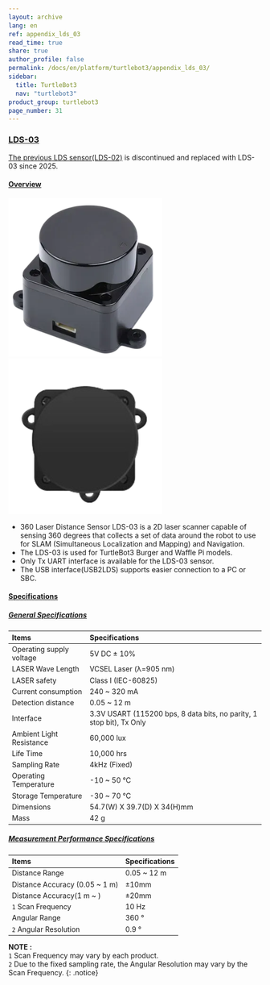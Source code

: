 ```yaml
---
layout: archive
lang: en
ref: appendix_lds_03
read_time: true
share: true
author_profile: false
permalink: /docs/en/platform/turtlebot3/appendix_lds_03/
sidebar:
  title: TurtleBot3
  nav: "turtlebot3"
product_group: turtlebot3
page_number: 31
---
```


<style>body {counter-reset: h1 13 !important;}</style>
<div style="counter-reset: h2 1"></div>
<div style="counter-reset: h3 3"></div>

<!--[dummy Header 1]>
  <h1 id="dummy">More Info</h1>
  <h2 id="dummy">Appendixes: LDS-03</h2>
  <p class=dummy_content>360 Laser Distance Sensor v3</p>
<![end dummy Header 1]-->

### [LDS-03](#lds-03)

[The previous LDS sensor(LDS-02)](/docs/en/platform/turtlebot3/appendix_lds_02/) is discontinued and replaced with LDS-03 since 2025.

#### [Overview](#overview)

![](/assets/images/platform/turtlebot3/appendix_lds/lds_coind4_small.png)
![](/assets/images/platform/turtlebot3/appendix_lds/lds_coind4_top_small.png)

- 360 Laser Distance Sensor LDS-03 is a 2D laser scanner capable of sensing 360 degrees that collects a set of data around the robot to use for SLAM (Simultaneous Localization and Mapping) and Navigation.
- The LDS-03 is used for TurtleBot3 Burger and Waffle Pi models.
- Only Tx UART interface is available for the LDS-03 sensor.
- The USB interface(USB2LDS) supports easier connection to a PC or SBC.

#### [Specifications](#specifications)

##### [General Specifications](#general-specifications)

| Items                    | Specifications                                                       |
|:-------------------------|:---------------------------------------------------------------------|
| Operating supply voltage | 5V DC ± 10%                                                          |
| LASER Wave Length       | VCSEL Laser (λ=905 nm)                                               |
| LASER safety             | Class I (IEC-60825)                                                  |
| Current consumption      | 240 ~ 320 mA                                                         |
| Detection distance       | 0.05 ~ 12 m                                                          |
| Interface                | 3.3V USART (115200 bps, 8 data bits, no parity, 1 stop bit), Tx Only |
| Ambient Light Resistance | 60,000 lux                                                           |
| Life Time                | 10,000 hrs                                                           |
| Sampling Rate            | 4kHz (Fixed)                                                         |
| Operating Temperature    | -10 ~ 50 &deg;C                                                      |
| Storage Temperature      | -30 ~ 70 &deg;C                                                      |
| Dimensions               | 54.7(W) X 39.7(D) X 34(H)mm                                          |
| Mass                     | 42 g                                                                 |

##### [Measurement Performance Specifications](#measurement-performance-specifications)

| Items                                | Specifications |
|:-------------------------------------|:---------------|
| Distance Range                       | 0.05 ~ 12 m    |
| Distance Accuracy (0.05 ~ 1 m)       | ±10mm          |
| Distance Accuracy(1 m ~ )            | ±20mm          |
| `1` Scan Frequency                   | 10 Hz          |
| Angular Range                        | 360 &deg;      |
| `2` Angular Resolution               | 0.9 &deg;      |


**NOTE :**  
`1` Scan Frequency may vary by each product.  
`2` Due to the fixed sampling rate, the Angular Resolution may vary by the Scan Frequency.
{: .notice}

